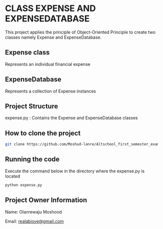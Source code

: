 # CLASS EXPENSE AND EXPENSEDATABASE

This project applies the principle of Object-Oriented Principle to create two classes
namely Expense and ExpenseDatabase.

## Expense class
Represents an individual financial expense

## ExpenseDatabase
Represents a collection of Expense instances




## Project Structure
expense.py : Contains the Expense and ExpenseDatabase classes


## How to clone the project

```bash
git clone https://github.com/Moshud-lanre/Altschool_first_semester_exam
```

## Running the code
Execute the command below in the directory where the expense.py is located
```bash
python expense.py
```

## Project Owner Information
Name: Olanrewaju Moshood

Email: realabioye@gmail.com